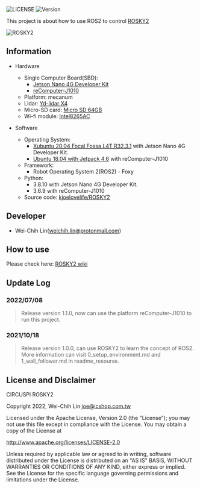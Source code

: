 ![LICENSE](https://img.shields.io/badge/license-Apache%202.0-blue)
![Version](https://img.shields.io/badge/version-v1.1.0-succcess)

This project is about how to use ROS2 to control [ROSKY2](https://www.icshop.com.tw/product-page.php?28182)

![ROSKY2](https://i.imgur.com/WU13drn.jpg)


## Information

- Hardware
  - Single Computer Board(SBD): 
    - [Jetson Nano 4G Developer Kit](https://www.icshop.com.tw/product-page.php?27812)
    - [reComputer-J1010](https://www.icshop.com.tw/product-page.php?28703)
  - Platform: mecanum
  - Lidar: [Yd-lidar X4](https://www.icshop.com.tw/product-page.php?26030)
  - Micro-SD card: [Micro SD 64GB](https://www.icshop.com.tw/product-page.php?27389)
  - Wi-fi module: [Intel8265AC](https://www.icshop.com.tw/product-page.php?27325)

- Software
  - Operating System: 
    - [Xubuntu 20.04 Focal Fossa L4T R32.3.1](https://forums.developer.nvidia.com/t/xubuntu-20-04-focal-fossa-l4t-r32-3-1-custom-image-for-the-jetson-nano/121768) with Jetson Nano 4G Developer Kit.
    - [Ubuntu 18.04 with Jetpack 4.6](https://developer.nvidia.com/embedded/jetpack-sdk-46) with reComputer-J1010
  - Framework:
    - Robot Operating System 2(ROS2) - Foxy
  - Python: 
    - 3.8.10 with Jetson Nano 4G Developer Kit.
    - 3.6.9 with reComputer-J1010
  - Source code: [kjoelovelife/ROSKY2](https://github.com/kjoelovelife/ROSKY2) 

## Developer

- Wei-Chih Lin(weichih.lin@protonmail.com)

## How to use

Please check here: [ROSKY2 wiki](https://github.com/CIRCUSPi/ROSKY2/wiki)

## Update Log
### 2022/07/08
> Release version 1.1.0, now can use the platform reComputer-J1010 to run this project.


### 2021/10/18
> Release version 1.0.0, can use ROSKY2 to learn the concept of ROS2.
> More information can visit 0_setup_environment.md and 1_wall_follower.md in readme_resourse. 

## License and Disclaimer
CIRCUSPi ROSKY2

Copyright 2022, Wei-Chih Lin <joe@icshop.com.tw>

Licensed under the Apache License, Version 2.0 (the "License");
you may not use this file except in compliance with the License.
You may obtain a copy of the License at

http://www.apache.org/licenses/LICENSE-2.0

Unless required by applicable law or agreed to in writing, software
distributed under the License is distributed on an "AS IS" BASIS,
WITHOUT WARRANTIES OR CONDITIONS OF ANY KIND, either express or implied.
See the License for the specific language governing permissions and
limitations under the License.
